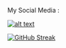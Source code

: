 My Social Media :

[![alt text][1.1]][1]

[1.1]: http://i.imgur.com/tXSoThF.png (twitter icon with padding)

[1]: http://www.twitter.com/miyan0001

[![GitHub Streak](https://streak-stats.demolab.com?user=Miyan0001)](https://git.io/streak-stats)
